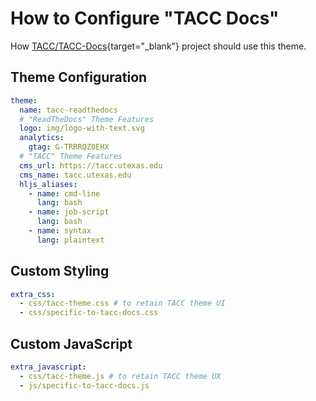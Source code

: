 # How to Configure "TACC Docs"

How [TACC/TACC-Docs][tacc-docs]{target="_blank"} project should use this theme.

[tacc-docs]: https://github.com/TACC/TACC-Docs

## Theme Configuration

```yaml
theme:
  name: tacc-readthedocs
  # "ReadTheDocs" Theme Features
  logo: img/logo-with-text.svg
  analytics:
    gtag: G-TRRRQZ0EHX
  # "TACC" Theme Features
  cms_url: https://tacc.utexas.edu
  cms_name: tacc.utexas.edu
  hljs_aliases:
    - name: cmd-line
      lang: bash
    - name: job-script
      lang: bash
    - name: syntax
      lang: plaintext
```

## Custom Styling

```yaml
extra_css:
  - css/tacc-theme.css # to retain TACC theme UI
  - css/specific-to-tacc-docs.css
```

## Custom JavaScript

```yaml
extra_javascript:
  - css/tacc-theme.js # to retain TACC theme UX
  - js/specific-to-tacc-docs.js
```
